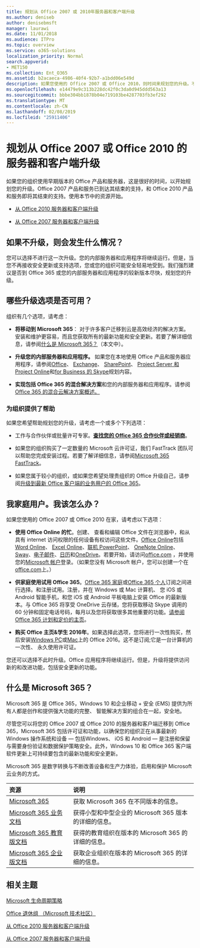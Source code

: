 ```yaml
---
title: 规划从 Office 2007 或 2010年服务器和客户端升级
ms.author: deniseb
author: denisebmsft
manager: laurawi
ms.date: 11/01/2018
ms.audience: ITPro
ms.topic: overview
ms.service: o365-solutions
localization_priority: Normal
search.appverid:
- MET150
ms.collection: Ent_O365
ms.assetid: b2acaeca-4986-40f4-92b7-a1bdd06e549d
description: 如果您使用的 Office 2007 或 Office 2010，则时间来规划您的升级。不会被固定过时相关应用程序。使用这些资源以开始使用您的计划。
ms.openlocfilehash: e14479e9c313b228dc42f0c3da0d945ddd563a13
ms.sourcegitcommit: bbbe304bb1878b04e719103be4287703fb3ef292
ms.translationtype: MT
ms.contentlocale: zh-CN
ms.lasthandoff: 02/08/2019
ms.locfileid: "25911406"
---
```

# <a name="plan-your-upgrade-from-office-2007-or-office-2010-servers-and-clients"></a>规划从 Office 2007 或 Office 2010 的服务器和客户端升级

如果您的组织使用早期版本的 Office 产品和服务器，这是很好的时间，以开始规划您的升级。Office 2007 产品和服务已到达其结束的支持，和 Office 2010 产品和服务即将其结束的支持。使用本节中的资源开始。

- [从 Office 2010 服务器和客户端升级](upgrade-from-office-2010-servers-and-products.md)

- [从 Office 2007 服务器和客户端升级](upgrade-from-office-2007-servers-and-products.md)

## <a name="what-happens-if-i-dont-upgrade"></a>如果不升级，则会发生什么情况？

您可以选择不进行这一次升级。您的内部服务器和应用程序将继续运行。但是，当您不再接收安全更新或支持选项，您或您的组织可能安全轻易地受到。我们强烈建议是否到 Office 365 或您的内部服务器和应用程序的较新版本尽快，规划您的升级。

## <a name="what-upgrade-options-are-available"></a>哪些升级选项是否可用？      

组织有几个选项，请考虑：

- **将移动到 Microsoft 365**： 对于许多客户迁移到云是高效经济的解决方案。安装和维护更容易，而且您获取所有的最新功能和安全更新。若要了解详细信息，请参阅[什么是 Microsoft 365？](#what-is-microsoft-365)（本文中）。
    
- **升级您的内部服务器和应用程序。** 如果您在本地使用 Office 产品和服务器应用程序，请参阅[Office](https://docs.microsoft.com/DeployOffice/office-2010-end-support-roadmap)、 [Exchange](exchange-2010-end-of-support.md)、 [SharePoint](upgrade-from-sharepoint-2010.md)、 [Project Server 和 Project Online](project-server-2010-end-of-support.md)和[for Business 的 Skype](https://docs.microsoft.com/skypeforbusiness/plan-your-deployment/upgrade)规划内容。 
    
- **实现包括 Office 365 的混合解决方案**和您的内部服务器和应用程序。请参阅[Office 365 的混合云解决方案概述。](hybrid-cloud-overview.md)
    
### <a name="help-is-available-for-your-organization"></a>为组织提供了帮助

如果您希望帮助规划您的升级，请考虑一个或多个下列选项：

- 工作与合作伙伴或批量许可专家。**[查找您的 Office 365 合作伙伴或经销商](https://support.office.com/article/b6c18a9b-2aed-4c84-9d75-af709160258c.aspx)**。 

- 如果您的组织购买了一定数量的 Microsoft 云许可证，我们 FastTrack 团队可以帮助您完成安装过程。若要了解详细信息，请参阅[Microsoft 365 FastTrack](https://www.microsoft.com/fasttrack/microsoft-365)。

- 如果您属于较小的组织，或如果您希望处理贵组织的 Office 升级自己，请参阅[升级到最新 Office 客户端的业务用户的 Office 365](https://docs.microsoft.com/office365/admin/setup/upgrade-users-to-latest-office-client)。 
  
## <a name="im-a-home-user-what-do-i-do"></a>我家庭用户。我该怎么办？

如果您使用的 Office 2007 或 Office 2010 在家，请考虑以下选项：

- **使用 Office Online 的忙**。创建、 查看和编辑 Office 文件在浏览器中，和从具有 internet 访问权限的任何设备有权访问这些文件。[Office Online](https://products.office.com/office-online/documents-spreadsheets-presentations-office-online)包括[Word Online](http://go.microsoft.com/fwlink/p/?linkid=746664)、 [Excel Online](http://go.microsoft.com/fwlink/p/?linkid=746665)、[联机 PowerPoint](http://go.microsoft.com/fwlink/p/?linkid=746666)、 [OneNote Online](http://go.microsoft.com/fwlink/p/?linkid=746674)、 [Sway](http://go.microsoft.com/fwlink/p/?linkid=746675)、[电子邮件](http://go.microsoft.com/fwlink/p/?linkid=746676)、[日历](http://go.microsoft.com/fwlink/p/?linkid=746678)和[OneDrive](http://go.microsoft.com/fwlink/p/?linkid=746679)。若要开始，请访问[office.com](https://office.com) ，并使用您的[Microsoft 帐户](https://account.microsoft.com/account)登录。（如果您没有 Microsoft 帐户，您可以创建一个在[office.com](https://office.com)上。）

- **供家庭使用试用 Office 365**。[Office 365 家庭](https://www.microsoft.com/p/office-365-home/cfq7ttc0k5dm)或[Office 365 个人](https://www.microsoft.com/p/office-365-personal/cfq7ttc0k5bf)订阅之间进行选择。和注册试用。注册，并在 Windows 或 Mac 计算机、 您 iOS 或 Android 智能手机，和您 iOS 或 Android 平板电脑上安装 Office 的最新版本。与 Office 365 将享受 OneDrive 云存储，您将获取移动 Skype 调用的 60 分钟和固定电话号码，每月以及您将获取很多其他重要的功能。[请参阅 Office 365 计划和定价的主页](https://products.office.com/explore-office-for-home)。
    
- **购买 Office 主页&amp;学生 2016年**。如果选择此选项，您将进行一次性购买，然后安装[Windows PC](https://www.microsoft.com/p/office-home-student-2016-for-pc/cfq7ttc0k5fc)或[Mac](https://products.office.com/buy/compare-microsoft-office-products-for-mac)上的 Office 2016。这不是订阅;它是一台计算机的一次性、 永久使用许可证。

您还可以选择不此时升级。Office 应用程序将继续运行。但是，升级将提供访问新的和改进功能，包括安全更新的功能。 
   
## <a name="what-is-microsoft-365"></a>什么是 Microsoft 365？

Microsoft 365 是 Office 365，Windows 10 和企业移动 + 安全 (EMS) 提供为所有人都是创作和提供强大功能的完整、 智能解决方案的组合在一起，安全地。 
  
尽管您可以将您的 Office 2007 或 Office 2010 的服务器和客户端迁移到 Office 365，Microsoft 365 包括许可证和功能，以确保您的组织正在从事最新的 Windows 操作系统和设备 — 包括Windows、 iOS 和 Android — 是注册和保留与需要身份验证和数据保护策略安全。此外，Windows 10 和 Office 365 客户端软件更新上可持续要包含的最新功能和安全更新。
  
Microsoft 365 是数字转换与不断改善设备和生产力体验，启用和保护 Microsoft 云业务的方式。
  
|**资源**|**说明**|
|:-----|:-----|
|[Microsoft 365](https://www.microsoft.com/microsoft-365) <br/> |获取 Microsoft 365 在不同版本的信息。  <br/> |
|[Microsoft 365 业务文档](https://docs.microsoft.com/microsoft-365/business/) <br/> |获得小型和中型企业的 Microsoft 365 版本的详细的信息。  <br/> |
|[Microsoft 365 教育版文档](https://docs.microsoft.com/microsoft-365/education/) <br/> |获得的教育组织在版本的 Microsoft 365 的详细的信息。  <br/> |
|[Microsoft 365 企业版文档](https://docs.microsoft.com/microsoft-365/enterprise/) <br/> |获取企业组织在版本的 Microsoft 365 的详细的信息。  <br/> |

   
## <a name="related-topics"></a>相关主题
  
[Microsoft 生命周期策略](https://go.microsoft.com/fwlink/?linkid=865200)

[Office 退休组 （Microsoft 技术社区）](https://go.microsoft.com/fwlink/?linkid=842065)

[从 Office 2010 服务器和客户端升级](upgrade-from-office-2010-servers-and-products.md)

[从 Office 2007 服务器和客户端升级](upgrade-from-office-2007-servers-and-products.md)



